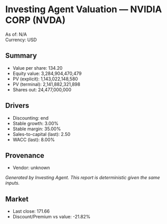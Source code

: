 # Investing Agent Valuation — NVIDIA CORP (NVDA)

As of: N/A  
Currency: USD

## Summary
- Value per share: 134.20
- Equity value: 3,284,904,470,479
- PV (explicit): 1,143,022,148,580
- PV (terminal): 2,141,882,321,898
- Shares out: 24,477,000,000

## Drivers
- Discounting: end
- Stable growth: 3.00%
- Stable margin: 35.00%
- Sales-to-capital (last): 2.50
- WACC (last): 8.00%

## Provenance
- Vendor: unknown

_Generated by Investing Agent. This report is deterministic given the same inputs._

## Market
- Last close: 171.66
- Discount/Premium vs value: -21.82%
